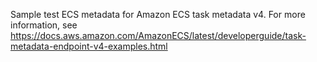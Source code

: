 Sample test ECS metadata for Amazon ECS task metadata v4. For more information, see https://docs.aws.amazon.com/AmazonECS/latest/developerguide/task-metadata-endpoint-v4-examples.html